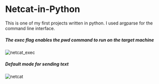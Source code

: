 # Netcat-in-Python

This is one of my first projects written in python. I used argparse for the command line interface.

##### The exec flag enables the pwd command to run on the target machine
![netcat_exec](https://user-images.githubusercontent.com/23642921/61589322-1ee2d080-ab5d-11e9-8b4f-28caa7ddbe06.png)

##### Default mode for sending text
![netcat](https://user-images.githubusercontent.com/23642921/61589321-1e4a3a00-ab5d-11e9-9c96-a5345e7fdeb4.png)


